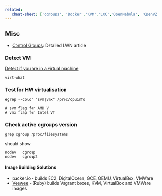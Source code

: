 ```yaml
---
related:
   cheat-sheet: ['cgroups', 'Docker','KVM','LXC','OpenNebula', 'OpenVZ', 'Podman', 'systemd', 'Vagrant', 'VirtualBox', 'VM Tuning', 'Xen']
---
```


## Misc

-   [Control Groups](https://lwn.net/Articles/604609/): Detailed LWN article

### Detect VM

[Detect if you are in a virtual
machine](http://people.redhat.com/~rjones/virt-what/)

    virt-what

### Test for HW virtualisation

    egrep --color "svm|vmx" /proc/cpuinfo

    # svm flag for AMD V
    # vmx flag for Intel VT

### Check active cgroups version

    grep cgroup /proc/filesystems
    
should show

    nodev	cgroup
    nodev	cgroup2

#### Image Building Solutions

-   [packer.io](https://www.packer.io) - builds EC2, DigitalOcean, GCE,
    QEMU, VirtualBox, VMWare
-   [Veewee](https://github.com/jedi4ever/veewee) - (Ruby) builds
    Vagrant boxes, KVM, VirtualBox and VMWare images

